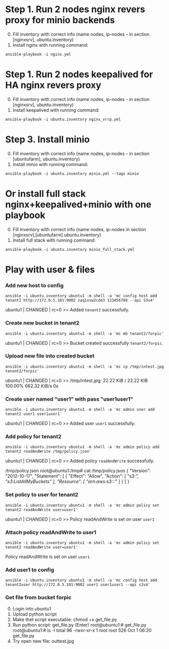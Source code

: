 # Step 1. Run 2 nodes nginx revers proxy for minio backends
0. Fill inventory with correct info (name nodes, ip-nodes - in section [nginxsrv], ubuntu.inventory)
0. Install nginx with running command: 
```
ansible-playbook -i nginx.yml
```

# Step 1. Run 2 nodes keepalived for HA nginx revers proxy
0. Fill inventory with correct info (name nodes, ip-nodes - in section [nginxsrv], ubuntu.inventory)
0. Install keepalived with running command: 
```
ansible-playbook -i ubuntu.inventory nginx_vrrp.yml
```

# Step 3. Install minio
0. Fill inventory with correct info (name nodes, ip-nodes - in section [ubuntufarm], ubuntu.inventory)
0. Install minio with running command: 
```
ansible-playbook -i ubuntu.inventory minio.yml --tags minio
```

# Or install full stack nginx+keepalived+minio with one playbook
0. Fill inventory with correct info (name nodes, ip-nodes in section [nginxsrv],[ubuntufarm] ubuntu.inventory)
0. Install full stack with running command: 
```
ansible-playbook -i ubuntu.inventory minio_full_stack.yml
```

# Play with user & files
### Add new host to config
```
ansible -i ubuntu.inventory ubuntu1 -m shell -a 'mc config host add tenant2 http://172.0.5.101:9002 zaq1xsw2cde3 123456789 --api S3v4'
```
ubuntu1 | CHANGED | rc=0 >>
Added `tenant2` successfully.

### Create new bucket in tenant2
```
ansible -i ubuntu.inventory ubuntu1 -m shell -a 'mc mb tenant2/forpic'
```
ubuntu1 | CHANGED | rc=0 >>
Bucket created successfully `tenant2/forpic`.

### Upload new file into created bucket
```
ansible -i ubuntu.inventory ubuntu1 -m shell -a 'mc cp /tmp/intest.jpg tenant2/forpic'
```
ubuntu1 | CHANGED | rc=0 >>
/tmp/intest.jpg:  22.22 KiB / 22.22 KiB  100.00% 662.32 KiB/s 0s

### Create user named "user1" with pass "user1user1"
```
ansible -i ubuntu.inventory ubuntu1 -m shell -a 'mc admin user add tenant2 user1 user1user1'
```
ubuntu1 | CHANGED | rc=0 >>
Added user `user1` successfully.

### Add policy for tenant2
```
ansible -i ubuntu.inventory ubuntu1 -m shell -a 'mc admin policy add tenant2 readAndWrite /tmp/policy.json'
```
ubuntu1 | CHANGED | rc=0 >>
Added policy `readAndWrite` successfully.

/tmp/policy.json
root@ubuntu1:/tmp# cat /tmp/policy.json
{
 "Version": "2012-10-17",
 "Statement": [
   {
     "Effect": "Allow",
     "Action": [
       "s3:*",
   "s3:ListAllMyBuckets"
     ],
     "Resource": [
       "arn:aws:s3:::*"
     ]
   }
 ]
}

### Set policy to user for tenant2
```
ansible -i ubuntu.inventory ubuntu1 -m shell -a 'mc admin policy set tenant2 readAndWrite user=user1'
```
ubuntu1 | CHANGED | rc=0 >>
Policy readAndWrite is set on user `user1`

### Attach policy readAndWrite to user1
```
ansible -i ubuntu.inventory ubuntu1 -m shell -a 'mc admin policy set tenant2 readAndWrite user=user1'
```
Policy readAndWrite is set on user `user1`

### Add user1 to config
```
ansible -i ubuntu.inventory ubuntu1 -m shell -a 'mc config host add tenant2user http://172.0.5.101:9002 user1 user1user1 --api s3v4'
```

### Get file from bucket forpic
0. Login into ubuntu1
0. Upload python script
0. Make thet script executable: chmod +x get_file.py
0. Run python script: get_file.py (Enter)
root@ubuntu1:# get_file.py
root@ubuntu1:# ls -l
total 96
-rwxr-xr-x 1 root root   526 Oct  1 06:20 get_file.py
0. Try open new file: outtest.jpg
